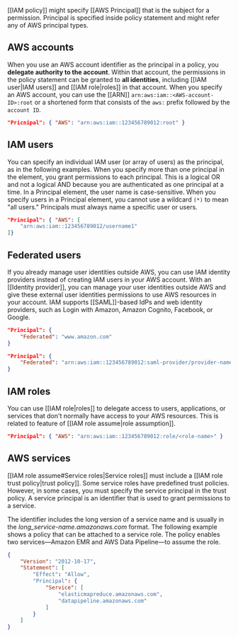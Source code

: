 [[IAM policy]] might specify [[AWS Principal]] that is the subject for a permission. Principal is specified inside policy statement and might refer any of AWS principal types.

## AWS accounts

When you use an AWS account identifier as the principal in a policy, you **delegate authority to the account**. Within that account, the permissions in the policy statement can be granted to **all identities**, including [[IAM user|IAM users]] and [[IAM role|roles]] in that account. When you specify an AWS account, you can use the [[ARN]] `arn:aws:iam::<AWS-account-ID>:root` or a shortened form that consists of the `aws:` prefix followed by the `account ID`.

```json
"Pricnipal": { "AWS": "arn:aws:iam::123456789012:root" }
```

## IAM users

You can specify an individual IAM user (or array of users) as the principal, as in the following examples. When you specify more than one principal in the element, you grant permissions to each principal. This is a logical OR and not a logical AND because you are authenticated as one principal at a time. In a Principal element, the user name is case-sensitive. When you specify users in a Principal element, you cannot use a wildcard `(*)` to mean "all users." Principals must always name a specific user or users.

```json
"Principal": { "AWS": [
	"arn:aws:iam::123456789012/username1"
]}
```

## Federated users

If you already manage user identities outside AWS, you can use IAM identity providers instead of creating IAM users in your AWS account. With an [[Identity provider]], you can manage your user identities outside AWS and give these external user identities permissions to use AWS resources in your account. IAM supports [[SAML]]-based IdPs and web identity providers, such as Login with Amazon, Amazon Cognito, Facebook, or Google.

```json
"Principal": { 
	"Federated": "www.amazon.com" 
}

"Principal": { 
	"Federated": "arn:aws:iam::123456789012:saml-provider/provider-name" 
}
```

## IAM roles

You can use [[IAM role|roles]] to delegate access to users, applications, or services that don't normally have access to your AWS resources. This is related to feature of [[IAM role assume|role assumption]].

```json
"Principal": { "AWS": "arn:aws:iam::123456789012:role/<role-name>" }
```

## AWS services

[[IAM role assume#Service roles|Service roles]] must include a [[IAM role trust policy|trust policy]]. Some service roles have predefined trust policies. However, in some cases, you must specify the service principal in the trust policy. A service principal is an identifier that is used to grant permissions to a service.

The identifier includes the long version of a service name and is usually in the _long_service-name.amazonaws.com_ format. The following example shows a policy that can be attached to a service role. The policy enables two services—Amazon EMR and AWS Data Pipeline—to assume the role.

```json
{
	"Version": "2012-10-17",
	"Statement": [
		"Effect": "Allow",
		"Principal": {
			"Service": [
				"elasticmapreduce.amazonaws.com",
				"datapipeline.amazonaws.com"
			]
		}
	]
}
```